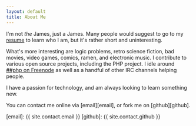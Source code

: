 ```yaml
---
layout: default
title: About Me
---
```


I'm not _the_ James, just a James.  Many people would suggest to go to
my [resume][resume] to learn who I am, but it's rather short and
uninteresting.

What's more interesting are logic problems, retro science fiction, bad movies,
video games, comics, ramen, and electronic music.  I contribute to various
open source projects, including the PHP project.  I idle around
[##php on Freenode][##php] as well as a handful of other IRC channels helping
people.

I have a passion for technology, and am always looking to learn something new.



You can contact me online via [email][email], or fork me on [github][github].

[resume]: /resume.html
[##php]: irc://irc.freenode.net/##php
[email]: {{ site.contact.email }}
[github]: {{ site.contact.github }}
